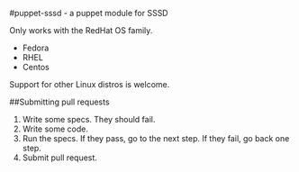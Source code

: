 #puppet-sssd - a puppet module for SSSD

Only works with the RedHat OS family.
 - Fedora
 - RHEL
 - Centos

Support for other Linux distros is welcome.

##Submitting pull requests

 1. Write some specs. They should fail.
 1. Write some code.
 1. Run the specs. If they pass, go to the next step. If they fail, go
    back one step.
 1. Submit pull request.

